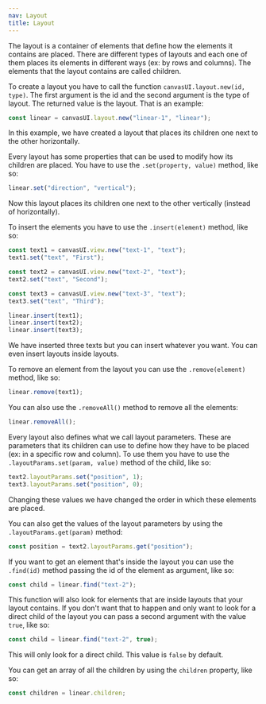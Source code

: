 ```yaml
---
nav: Layout
title: Layout
---
```


The layout is a container of elements that define how the elements it contains are placed. There are different types of layouts and each one of them places its elements in different ways (ex: by rows and columns). The elements that the layout contains are called children.

To create a layout you have to call the function `canvasUI.layout.new(id, type)`. The first argument is the id and the second argument is the type of layout. The returned value is the layout. That is an example:

```javascript
const linear = canvasUI.layout.new("linear-1", "linear");
```

In this example, we have created a layout that places its children one next to the other horizontally.

Every layout has some properties that can be used to modify how its children are placed. You have to use the `.set(property, value)` method, like so:

```javascript
linear.set("direction", "vertical");
```

Now this layout places its children one next to the other vertically (instead of horizontally).

To insert the elements you have to use the `.insert(element)` method, like so:

```javascript
const text1 = canvasUI.view.new("text-1", "text");
text1.set("text", "First");

const text2 = canvasUI.view.new("text-2", "text");
text2.set("text", "Second");

const text3 = canvasUI.view.new("text-3", "text");
text3.set("text", "Third");

linear.insert(text1);
linear.insert(text2);
linear.insert(text3);
```

We have inserted three texts but you can insert whatever you want. You can even insert layouts inside layouts.

To remove an element from the layout you can use the `.remove(element)` method, like so:

```javascript
linear.remove(text1);
```

You can also use the `.removeAll()` method to remove all the elements:

```javascript
linear.removeAll();
```

Every layout also defines what we call layout parameters. These are parameters that its children can use to define how they have to be placed (ex: in a specific row and column). To use them you have to use the `.layoutParams.set(param, value)` method of the child, like so:

```javascript
text2.layoutParams.set("position", 1);
text3.layoutParams.set("position", 0);
```

Changing these values we have changed the order in which these elements are placed.

You can also get the values of the layout parameters by using the `.layoutParams.get(param)` method:

```javascript
const position = text2.layoutParams.get("position");
```

If you want to get an element that's inside the layout you can use the `.find(id)` method passing the id of the element as argument, like so:

```javascript
const child = linear.find("text-2");
```

This function will also look for elements that are inside layouts that your layout contains. If you don't want that to happen and only want to look for a direct child of the layout you can pass a second argument with the value `true`, like so:

```javascript
const child = linear.find("text-2", true);
```

This will only look for a direct child. This value is `false` by default.

You can get an array of all the children by using the `children` property, like so:

```javascript
const children = linear.children;
```
